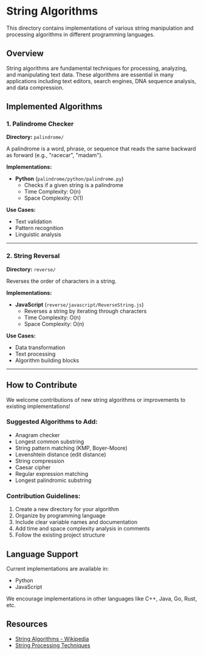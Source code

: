 # String Algorithms

This directory contains implementations of various string manipulation and processing algorithms in different programming languages.

## Overview

String algorithms are fundamental techniques for processing, analyzing, and manipulating text data. These algorithms are essential in many applications including text editors, search engines, DNA sequence analysis, and data compression.

## Implemented Algorithms

### 1. Palindrome Checker
**Directory:** `palindrome/`

A palindrome is a word, phrase, or sequence that reads the same backward as forward (e.g., "racecar", "madam").

**Implementations:**
- **Python** (`palindrome/python/palindrome.py`)
  - Checks if a given string is a palindrome
  - Time Complexity: O(n)
  - Space Complexity: O(1)

**Use Cases:**
- Text validation
- Pattern recognition
- Linguistic analysis

---

### 2. String Reversal
**Directory:** `reverse/`

Reverses the order of characters in a string.

**Implementations:**
- **JavaScript** (`reverse/javascript/ReverseString.js`)
  - Reverses a string by iterating through characters
  - Time Complexity: O(n)
  - Space Complexity: O(n)

**Use Cases:**
- Data transformation
- Text processing
- Algorithm building blocks

---

## How to Contribute

We welcome contributions of new string algorithms or improvements to existing implementations!

### Suggested Algorithms to Add:
- Anagram checker
- Longest common substring
- String pattern matching (KMP, Boyer-Moore)
- Levenshtein distance (edit distance)
- String compression
- Caesar cipher
- Regular expression matching
- Longest palindromic substring

### Contribution Guidelines:
1. Create a new directory for your algorithm
2. Organize by programming language
3. Include clear variable names and documentation
4. Add time and space complexity analysis in comments
5. Follow the existing project structure

## Language Support

Current implementations are available in:
- Python
- JavaScript

We encourage implementations in other languages like C++, Java, Go, Rust, etc.

## Resources

- [String Algorithms - Wikipedia](https://en.wikipedia.org/wiki/String_searching_algorithm)
- [String Processing Techniques](https://www.geeksforgeeks.org/string-data-structure/)
